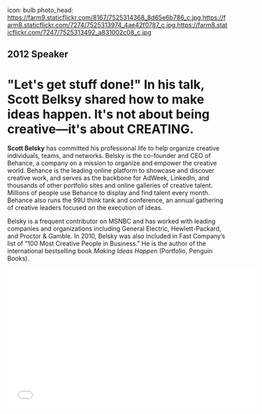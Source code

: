 icon: bulb
photo_head: https://farm9.staticflickr.com/8167/7525314368_8d65e6b786_c.jpg,https://farm8.staticflickr.com/7274/7525313974_4ae42f0787_c.jpg,https://farm8.staticflickr.com/7247/7525313492_a831002c08_c.jpg

## 2012 Speaker

# "Let's get stuff done!" In his talk, Scott Belksy shared how to make ideas happen. It's not about being creative—it's about CREATING.

<div class="zig-zags_blue"></div>

**Scott Belsky** has committed his professional life to help organize creative individuals, teams, and networks. Belsky is the co-founder and CEO of Behance, a company on a mission to organize and empower the creative world. Behance is the leading online platform to showcase and discover creative work, and serves as the backbone for AdWeek, LinkedIn, and thousands of other portfolio sites and online galleries of creative talent. Millions of people use Behance to display and find talent every month. Behance also runs the 99U think tank and conference, an annual gathering of creative leaders focused on the execution of ideas.

Belsky is a frequent contributor on MSNBC and has worked with leading companies and organizations including General Electric, Hewlett-Packard, and Proctor & Gamble. In 2010, Belsky was also included in Fast Company’s list of “100 Most Creative People in Business.” He is the author of the international bestselling book *Making Ideas Happen* (Portfolio, Penguin Books).

<div class="line-canvas"></div>

<iframe src="//player.vimeo.com/video/49835760?byline=0&amp;portrait=0&amp;color=adbf27" width="570" height="321" frameborder="0" webkitallowfullscreen mozallowfullscreen allowfullscreen></iframe>
